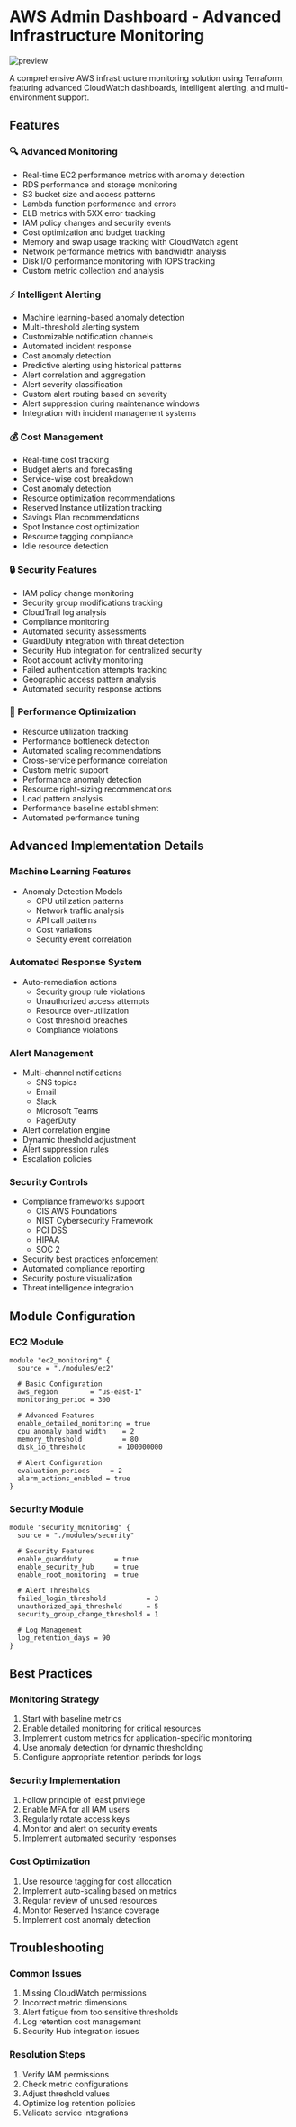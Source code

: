 # AWS Admin Dashboard - Advanced Infrastructure Monitoring
![preview](https://github.com/user-attachments/assets/de6f60d7-0520-414f-9ea5-33a49b07ef3a)

A comprehensive AWS infrastructure monitoring solution using Terraform, featuring advanced CloudWatch dashboards, intelligent alerting, and multi-environment support.

## Features

### 🔍 Advanced Monitoring
- Real-time EC2 performance metrics with anomaly detection
- RDS performance and storage monitoring
- S3 bucket size and access patterns
- Lambda function performance and errors
- ELB metrics with 5XX error tracking
- IAM policy changes and security events
- Cost optimization and budget tracking
- Memory and swap usage tracking with CloudWatch agent
- Network performance metrics with bandwidth analysis
- Disk I/O performance monitoring with IOPS tracking
- Custom metric collection and analysis

### ⚡ Intelligent Alerting
- Machine learning-based anomaly detection
- Multi-threshold alerting system
- Customizable notification channels
- Automated incident response
- Cost anomaly detection
- Predictive alerting using historical patterns
- Alert correlation and aggregation
- Alert severity classification
- Custom alert routing based on severity
- Alert suppression during maintenance windows
- Integration with incident management systems

### 💰 Cost Management
- Real-time cost tracking
- Budget alerts and forecasting
- Service-wise cost breakdown
- Cost anomaly detection
- Resource optimization recommendations
- Reserved Instance utilization tracking
- Savings Plan recommendations
- Spot Instance cost optimization
- Resource tagging compliance
- Idle resource detection

### 🔒 Security Features
- IAM policy change monitoring
- Security group modifications tracking
- CloudTrail log analysis
- Compliance monitoring
- Automated security assessments
- GuardDuty integration with threat detection
- Security Hub integration for centralized security
- Root account activity monitoring
- Failed authentication attempts tracking
- Geographic access pattern analysis
- Automated security response actions

### 🚀 Performance Optimization
- Resource utilization tracking
- Performance bottleneck detection
- Automated scaling recommendations
- Cross-service performance correlation
- Custom metric support
- Performance anomaly detection
- Resource right-sizing recommendations
- Load pattern analysis
- Performance baseline establishment
- Automated performance tuning

## Advanced Implementation Details

### Machine Learning Features
- Anomaly Detection Models
  - CPU utilization patterns
  - Network traffic analysis
  - API call patterns
  - Cost variations
  - Security event correlation

### Automated Response System
- Auto-remediation actions
  - Security group rule violations
  - Unauthorized access attempts
  - Resource over-utilization
  - Cost threshold breaches
  - Compliance violations

### Alert Management
- Multi-channel notifications
  - SNS topics
  - Email
  - Slack
  - Microsoft Teams
  - PagerDuty
- Alert correlation engine
- Dynamic threshold adjustment
- Alert suppression rules
- Escalation policies

### Security Controls
- Compliance frameworks support
  - CIS AWS Foundations
  - NIST Cybersecurity Framework
  - PCI DSS
  - HIPAA
  - SOC 2
- Security best practices enforcement
- Automated compliance reporting
- Security posture visualization
- Threat intelligence integration

## Module Configuration

### EC2 Module
```hcl
module "ec2_monitoring" {
  source = "./modules/ec2"
  
  # Basic Configuration
  aws_region        = "us-east-1"
  monitoring_period = 300
  
  # Advanced Features
  enable_detailed_monitoring = true
  cpu_anomaly_band_width    = 2
  memory_threshold          = 80
  disk_io_threshold        = 100000000
  
  # Alert Configuration
  evaluation_periods     = 2
  alarm_actions_enabled = true
}
```

### Security Module
```hcl
module "security_monitoring" {
  source = "./modules/security"
  
  # Security Features
  enable_guardduty        = true
  enable_security_hub     = true
  enable_root_monitoring  = true
  
  # Alert Thresholds
  failed_login_threshold          = 3
  unauthorized_api_threshold      = 5
  security_group_change_threshold = 1
  
  # Log Management
  log_retention_days = 90
}
```

## Best Practices

### Monitoring Strategy
1. Start with baseline metrics
2. Enable detailed monitoring for critical resources
3. Implement custom metrics for application-specific monitoring
4. Use anomaly detection for dynamic thresholding
5. Configure appropriate retention periods for logs

### Security Implementation
1. Follow principle of least privilege
2. Enable MFA for all IAM users
3. Regularly rotate access keys
4. Monitor and alert on security events
5. Implement automated security responses

### Cost Optimization
1. Use resource tagging for cost allocation
2. Implement auto-scaling based on metrics
3. Regular review of unused resources
4. Monitor Reserved Instance coverage
5. Implement cost anomaly detection

## Troubleshooting

### Common Issues
1. Missing CloudWatch permissions
2. Incorrect metric dimensions
3. Alert fatigue from too sensitive thresholds
4. Log retention cost management
5. Security Hub integration issues

### Resolution Steps
1. Verify IAM permissions
2. Check metric configurations
3. Adjust threshold values
4. Optimize log retention policies
5. Validate service integrations

